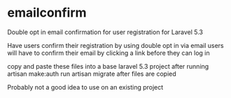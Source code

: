 # emailconfirm
Double opt in email confirmation for user registration for Laravel 5.3

Have users confirm their registration by using double opt in via email
users will have to confirm their email by clicking a link before they can log in

copy and paste these files into a base laravel 5.3 project after running artisan make:auth
run artisan migrate after files are copied

Probably not a good idea to use on an existing project
